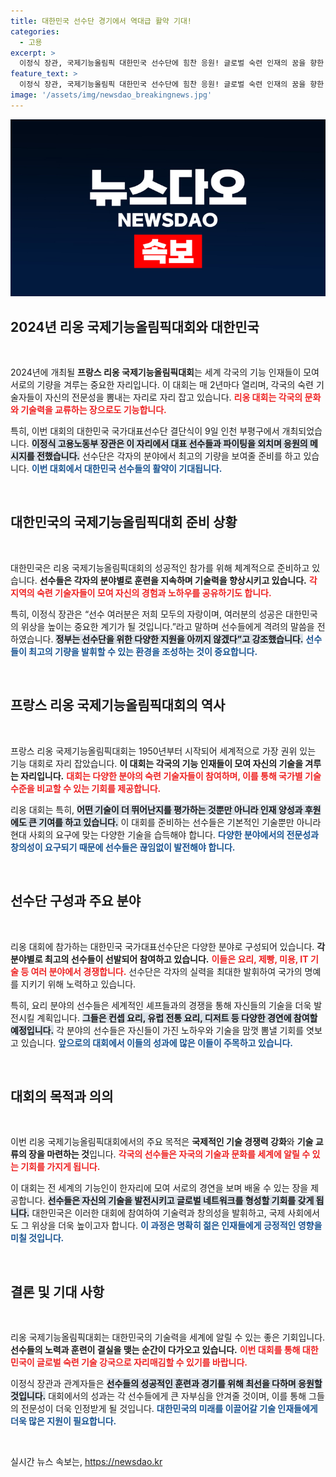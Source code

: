 ```yaml
---
title: 대한민국 선수단 경기에서 역대급 활약 기대!
categories:
  - 고용
excerpt: >
  이정식 장관, 국제기능올림픽 대한민국 선수단에 힘찬 응원! 글로벌 숙련 인재의 꿈을 향한 도전이 시작된다. 여러분의 박수와 응원이 필요합니다!
feature_text: >
  이정식 장관, 국제기능올림픽 대한민국 선수단에 힘찬 응원! 글로벌 숙련 인재의 꿈을 향한 도전이 시작된다. 여러분의 박수와 응원이 필요합니다!
image: '/assets/img/newsdao_breakingnews.jpg'
---
```


<p><img src="/assets/img/newsdao_breakingnews.jpg" alt="koreaapp 속보" /></p>

<h2 data-ke-size="size26">2024년 리옹 국제기능올림픽대회와 대한민국</h2>

<p data-ke-size="size16">&nbsp;</p>

<p>2024년에 개최될 <b>프랑스 리옹 국제기능올림픽대회</b>는 세계 각국의 기능 인재들이 모여 서로의 기량을 겨루는 중요한 자리입니다. 이 대회는 매 2년마다 열리며, 각국의 숙련 기술자들이 자신의 전문성을 뽐내는 자리로 자리 잡고 있습니다. <b><span style="color: #ee2323;">리옹 대회는 각국의 문화와 기술력을 교류하는 장으로도 기능합니다.</span></b> </p>

<p>특히, 이번 대회의 대한민국 국가대표선수단 결단식이 9일 인천 부평구에서 개최되었습니다. <b><span style="background-color: #21538527;">이정식 고용노동부 장관은 이 자리에서 대표 선수들과 파이팅을 외치며 응원의 메시지를 전했습니다.</span></b> 선수단은 각자의 분야에서 최고의 기량을 보여줄 준비를 하고 있습니다. <b><span style="color: #1a5490;">이번 대회에서 대한민국 선수들의 활약이 기대됩니다.</span></b></p>

<p data-ke-size="size16">&nbsp;</p>

<h2 data-ke-size="size26">대한민국의 국제기능올림픽대회 준비 상황</h2>

<p data-ke-size="size16">&nbsp;</p>

<p>대한민국은 리옹 국제기능올림픽대회의 성공적인 참가를 위해 체계적으로 준비하고 있습니다. <b>선수들은 각자의 분야별로 훈련을 지속하며 기술력을 향상시키고 있습니다.</b> <b><span style="color: #ee2323;">각 지역의 숙련 기술자들이 모여 자신의 경험과 노하우를 공유하기도 합니다.</span></b> </p>

<p>특히, 이정식 장관은 “선수 여러분은 저희 모두의 자랑이며, 여러분의 성공은 대한민국의 위상을 높이는 중요한 계기가 될 것입니다.”라고 말하며 선수들에게 격려의 말씀을 전하였습니다. <b><span style="background-color: #21538527;">정부는 선수단을 위한 다양한 지원을 아끼지 않겠다”고 강조했습니다.</span></b> <b><span style="color: #1a5490;">선수들이 최고의 기량을 발휘할 수 있는 환경을 조성하는 것이 중요합니다.</span></b></p>

<p data-ke-size="size16">&nbsp;</p>

<h2 data-ke-size="size26">프랑스 리옹 국제기능올림픽대회의 역사</h2>

<p data-ke-size="size16">&nbsp;</p>

<p>프랑스 리옹 국제기능올림픽대회는 1950년부터 시작되어 세계적으로 가장 권위 있는 기능 대회로 자리 잡았습니다. <b>이 대회는 각국의 기능 인재들이 모여 자신의 기술을 겨루는 자리입니다.</b> <b><span style="color: #ee2323;">대회는 다양한 분야의 숙련 기술자들이 참여하며, 이를 통해 국가별 기술 수준을 비교할 수 있는 기회를 제공합니다.</span></b> </p>

<p>리옹 대회는 특히, <b><span style="background-color: #21538527;">어떤 기술이 더 뛰어난지를 평가하는 것뿐만 아니라 인재 양성과 후원에도 큰 기여를 하고 있습니다.</span></b> 이 대회를 준비하는 선수들은 기본적인 기술뿐만 아니라 현대 사회의 요구에 맞는 다양한 기술을 습득해야 합니다. <b><span style="color: #1a5490;">다양한 분야에서의 전문성과 창의성이 요구되기 때문에 선수들은 끊임없이 발전해야 합니다.</span></b></p>

<p data-ke-size="size16">&nbsp;</p>

<h2 data-ke-size="size26">선수단 구성과 주요 분야</h2>

<p data-ke-size="size16">&nbsp;</p>

<p>리옹 대회에 참가하는 대한민국 국가대표선수단은 다양한 분야로 구성되어 있습니다. <b>각 분야별로 최고의 선수들이 선발되어 참여하고 있습니다.</b> <b><span style="color: #ee2323;">이들은 요리, 제빵, 미용, IT 기술 등 여러 분야에서 경쟁합니다.</span></b> 선수단은 각자의 실력을 최대한 발휘하여 국가의 명예를 지키기 위해 노력하고 있습니다.</p>

<p>특히, 요리 분야의 선수들은 세계적인 셰프들과의 경쟁을 통해 자신들의 기술을 더욱 발전시킬 계획입니다. <b><span style="background-color: #21538527;">그들은 컨셉 요리, 유럽 전통 요리, 디저트 등 다양한 경연에 참여할 예정입니다.</span></b> 각 분야의 선수들은 자신들이 가진 노하우와 기술을 맘껏 뽐낼 기회를 엿보고 있습니다. <b><span style="color: #1a5490;">앞으로의 대회에서 이들의 성과에 많은 이들이 주목하고 있습니다.</span></b></p>

<p data-ke-size="size16">&nbsp;</p>

<h2 data-ke-size="size26">대회의 목적과 의의</h2>

<p data-ke-size="size16">&nbsp;</p>

<p>이번 리옹 국제기능올림픽대회에서의 주요 목적은 <b>국제적인 기술 경쟁력 강화</b>와 <b>기술 교류의 장을 마련하는 것</b>입니다. <b><span style="color: #ee2323;">각국의 선수들은 자국의 기술과 문화를 세계에 알릴 수 있는 기회를 가지게 됩니다.</span></b> </p>

<p>이 대회는 전 세계의 기능인이 한자리에 모여 서로의 경연을 보며 배울 수 있는 장을 제공합니다. <b><span style="background-color: #21538527;">선수들은 자신의 기술을 발전시키고 글로벌 네트워크를 형성할 기회를 갖게 됩니다.</span></b> 대한민국은 이러한 대회에 참여하여 기술력과 창의성을 발휘하고, 국제 사회에서도 그 위상을 더욱 높이고자 합니다. <b><span style="color: #1a5490;">이 과정은 명확히 젊은 인재들에게 긍정적인 영향을 미칠 것입니다.</span></b></p>

<p data-ke-size="size16">&nbsp;</p>

<h2 data-ke-size="size26">결론 및 기대 사항</h2>

<p data-ke-size="size16">&nbsp;</p>

<p>리옹 국제기능올림픽대회는 대한민국의 기술력을 세계에 알릴 수 있는 좋은 기회입니다. <b>선수들의 노력과 훈련이 결실을 맺는 순간이 다가오고 있습니다.</b> <b><span style="color: #ee2323;">이번 대회를 통해 대한민국이 글로벌 숙련 기술 강국으로 자리매김할 수 있기를 바랍니다.</span></b> </p>

<p>이정식 장관과 관계자들은 <b><span style="background-color: #21538527;">선수들의 성공적인 훈련과 경기를 위해 최선을 다하며 응원할 것입니다.</span></b> 대회에서의 성과는 각 선수들에게 큰 자부심을 안겨줄 것이며, 이를 통해 그들의 전문성이 더욱 인정받게 될 것입니다. <b><span style="color: #1a5490;">대한민국의 미래를 이끌어갈 기술 인재들에게 더욱 많은 지원이 필요합니다.</span></b> </p>

<p data-ke-size="size16">&nbsp;</p>
실시간 뉴스 속보는, <a href="https://newsdao.kr" rel="dofollow">https://newsdao.kr</a>


